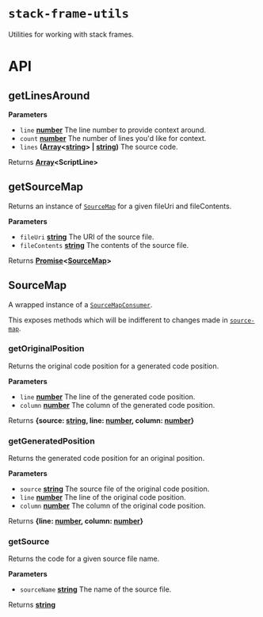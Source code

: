# `stack-frame-utils`

Utilities for working with stack frames.

# API

<!-- Generated by documentation.js. Update this documentation by updating the source code. -->

## getLinesAround

**Parameters**

-   `line` **[number](https://developer.mozilla.org/en-US/docs/Web/JavaScript/Reference/Global_Objects/Number)** The line number to provide context around.
-   `count` **[number](https://developer.mozilla.org/en-US/docs/Web/JavaScript/Reference/Global_Objects/Number)** The number of lines you'd like for context.
-   `lines` **([Array](https://developer.mozilla.org/en-US/docs/Web/JavaScript/Reference/Global_Objects/Array)&lt;[string](https://developer.mozilla.org/en-US/docs/Web/JavaScript/Reference/Global_Objects/String)> | [string](https://developer.mozilla.org/en-US/docs/Web/JavaScript/Reference/Global_Objects/String))** The source code.

Returns **[Array](https://developer.mozilla.org/en-US/docs/Web/JavaScript/Reference/Global_Objects/Array)&lt;ScriptLine>** 

## getSourceMap

Returns an instance of <code>[SourceMap](#sourcemap)</code> for a given fileUri and fileContents.

**Parameters**

-   `fileUri` **[string](https://developer.mozilla.org/en-US/docs/Web/JavaScript/Reference/Global_Objects/String)** The URI of the source file.
-   `fileContents` **[string](https://developer.mozilla.org/en-US/docs/Web/JavaScript/Reference/Global_Objects/String)** The contents of the source file.

Returns **[Promise](https://developer.mozilla.org/en-US/docs/Web/JavaScript/Reference/Global_Objects/Promise)&lt;[SourceMap](#sourcemap)>** 

## SourceMap

A wrapped instance of a <code>[SourceMapConsumer](https://github.com/mozilla/source-map)</code>.

This exposes methods which will be indifferent to changes made in <code>[source-map](https://github.com/mozilla/source-map)</code>.

### getOriginalPosition

Returns the original code position for a generated code position.

**Parameters**

-   `line` **[number](https://developer.mozilla.org/en-US/docs/Web/JavaScript/Reference/Global_Objects/Number)** The line of the generated code position.
-   `column` **[number](https://developer.mozilla.org/en-US/docs/Web/JavaScript/Reference/Global_Objects/Number)** The column of the generated code position.

Returns **{source: [string](https://developer.mozilla.org/en-US/docs/Web/JavaScript/Reference/Global_Objects/String), line: [number](https://developer.mozilla.org/en-US/docs/Web/JavaScript/Reference/Global_Objects/Number), column: [number](https://developer.mozilla.org/en-US/docs/Web/JavaScript/Reference/Global_Objects/Number)}** 

### getGeneratedPosition

Returns the generated code position for an original position.

**Parameters**

-   `source` **[string](https://developer.mozilla.org/en-US/docs/Web/JavaScript/Reference/Global_Objects/String)** The source file of the original code position.
-   `line` **[number](https://developer.mozilla.org/en-US/docs/Web/JavaScript/Reference/Global_Objects/Number)** The line of the original code position.
-   `column` **[number](https://developer.mozilla.org/en-US/docs/Web/JavaScript/Reference/Global_Objects/Number)** The column of the original code position.

Returns **{line: [number](https://developer.mozilla.org/en-US/docs/Web/JavaScript/Reference/Global_Objects/Number), column: [number](https://developer.mozilla.org/en-US/docs/Web/JavaScript/Reference/Global_Objects/Number)}** 

### getSource

Returns the code for a given source file name.

**Parameters**

-   `sourceName` **[string](https://developer.mozilla.org/en-US/docs/Web/JavaScript/Reference/Global_Objects/String)** The name of the source file.

Returns **[string](https://developer.mozilla.org/en-US/docs/Web/JavaScript/Reference/Global_Objects/String)** 
